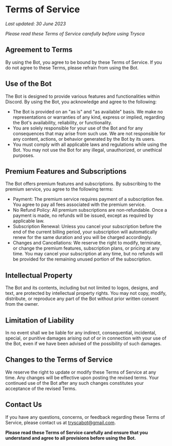 # Terms of Service

*Last updated: 30 June 2023*

*Please read these Terms of Service carefully before using Trysca*

## Agreement to Terms

By using the Bot, you agree to be bound by these Terms of Service. If you do not agree to these Terms, please refrain from using the Bot.

## Use of the Bot

The Bot is designed to provide various features and functionalities within Discord. By using the Bot, you acknowledge and agree to the following:
- The Bot is provided on an "as is" and "as available" basis. We make no representations or warranties of any kind, express or implied, regarding the Bot's availability, reliability, or functionality.
- You are solely responsible for your use of the Bot and for any consequences that may arise from such use. We are not responsible for any content, actions, or behavior generated by the Bot by its users.
- You must comply with all applicable laws and regulations while using the Bot. You may not use the Bot for any illegal, unauthorized, or unethical purposes.

## Premium Features and Subscriptions

The Bot offers premium features and subscriptions. By subscribing to the premium service, you agree to the following terms:
- Payment: The premium service requires payment of a subscription fee. You agree to pay all fees associated with the premium service.
- No Refund Policy: All premium subscriptions are non-refundable. Once a payment is made, no refunds will be issued, except as required by applicable law.
- Subscription Renewal: Unless you cancel your subscription before the end of the current billing period, your subscription will automatically renew for the same duration and you will be charged accordingly.
- Changes and Cancellations: We reserve the right to modify, terminate, or change the premium features, subscription plans, or pricing at any time. You may cancel your subscription at any time, but no refunds will be provided for the remaining unused portion of the subscription.

## Intellectual Property

The Bot and its contents, including but not limited to logos, designs, and text, are protected by intellectual property rights. You may not copy, modify, distribute, or reproduce any part of the Bot without prior written consent from the owner.

## Limitation of Liability

In no event shall we be liable for any indirect, consequential, incidental, special, or punitive damages arising out of or in connection with your use of the Bot, even if we have been advised of the possibility of such damages.

## Changes to the Terms of Service

We reserve the right to update or modify these Terms of Service at any time. Any changes will be effective upon posting the revised terms. Your continued use of the Bot after any such changes constitutes your acceptance of the revised Terms.

## Contact Us

If you have any questions, concerns, or feedback regarding these Terms of Service, please contact us at tryscabot@gmail.com.

**Please read these Terms of Service carefully and ensure that you understand and agree to all provisions before using the Bot.**
